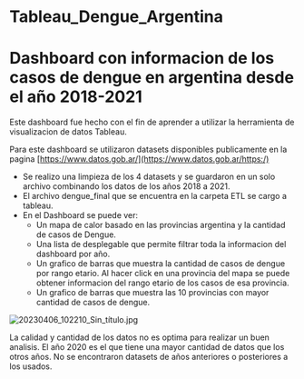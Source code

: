 # Tableau_Dengue_Argentina

# Dashboard con informacion de los casos de dengue en argentina desde el año 2018-2021

Este dashboard fue hecho con el fin de aprender a utilizar la herramienta de visualizacion de datos Tableau.

Para este dashboard se utilizaron datasets disponibles publicamente en la pagina [https://www.datos.gob.ar/](https://www.datos.gob.ar/https:/)

* Se realizo una limpieza de los 4 datasets y se guardaron en un solo archivo combinando los datos de los años 2018 a 2021.
* El archivo dengue_final que se encuentra en la carpeta ETL se cargo a tableau.
* En el Dashboard se puede ver:
  * Un mapa de calor basado en las provincias argentina y la cantidad de casos de Dengue.
  * Una lista de desplegable que permite filtrar toda la informacion del dashboard por año.
  * Un grafico de barras que muestra la cantidad de casos de dengue por rango etario. Al hacer click en una provincia del mapa se puede obtener informacion del rango etario de los casos de esa provincia.
  * Un grafico de barras que muestra las 10 provincias con mayor cantidad de casos de dengue.

![20230406_102210_Sin_título.jpg](assets/20230406_102210_Sin_título.jpg)

La calidad y cantidad de los datos no es optima para realizar un buen analisis. El año 2020 es el que tiene una mayor cantidad de datos que los otros años. No se encontraron datasets de años anteriores o posteriores a los usados.
